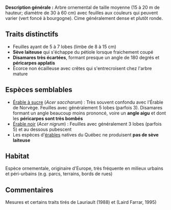 
<!--




-->
**Description générale :** Arbre ornemental de taille moyenne (15 à 20 m de hauteur; diamètre de 30 à 60 cm) avec feuilles aux couleurs qui peuvent varier (vert foncé à bourgogne). Cime généralement dense et plutôt ronde.

## Traits distinctifs
- Feuilles ayant de 5 à 7 lobes (limbe de 8 à 15 cm)
- **Sève laiteuse** qui s'échappe du pétiole lorsque fraichement coupé
- **Disamares très écartées**, formant presque un angle de 180 degrés et **péricarpes applatis**
- Écorce non écailleuse avec crêtes qui s'entrecroisent chez l'arbre mature

## Espèces semblables
- [Érable à sucre](https://florequebec.ca/?esp%C3%A8ce=Acer+saccharum) (_Acer saccharum_) : Très souvent confondu avec l'Érable de Norvège. Feuilles avec généralement 5 lobes (parfois 3). Disamares formant un angle beaucoup moins prononcé, voire un **angle aigu** et dont les **péricarpes sont très bombés**
- [Érable noir](https://florequebec.ca/?esp%C3%A8ce=Acer+nigrum) (_Acer nigrum_) : Feuilles avec généralement 3 lobes (parfois 5) et au dessous pubescent
- Les espèces d'[érables](https://florequebec.ca/?genre=Acer) natives du Québec ne produisent **pas de sève laiteuse** 

## Habitat
Espèce ornementale, originaire d'Europe, très fréquente en milieux urbains et péri-urbains (e.g. parcs, terrains, bords de rues)

## Commentaires
Mesures et certains traits tirés de Lauriault (1988) et (Laird Farrar, 1995)


